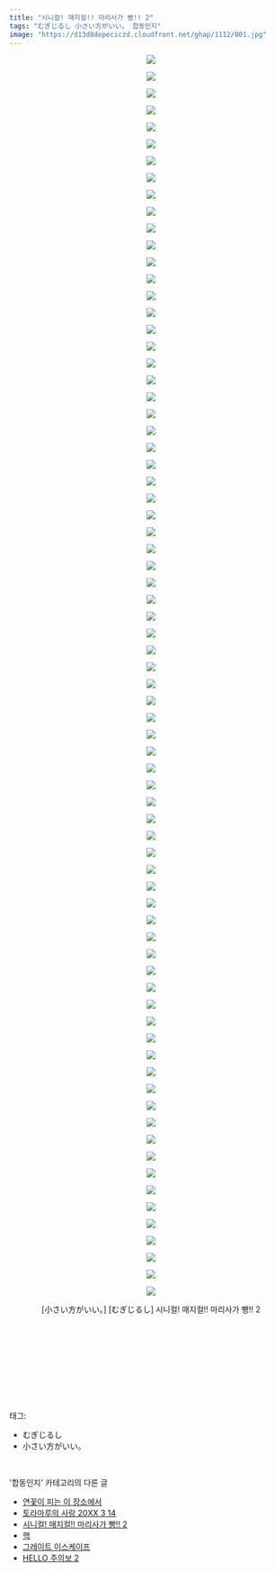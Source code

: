 ```yaml
---
title: "시니컬! 매지컬!! 마리사가 빵!! 2"
tags: "むぎじるし 小さい方がいい。 합동인지"
image: "https://d13d8depeciczd.cloudfront.net/ghap/1112/001.jpg"
---
```

<div class="article">
<p style="text-align: center; clear: none; float: none;"><img src="{{ site.imgserver12 }}/ghap/1112/001.jpg"/></p>
<p style="text-align: center; clear: none; float: none;"><img src="{{ site.imgserver12 }}/ghap/1112/002.jpg"/></p>
<p style="text-align: center; clear: none; float: none;"><img src="{{ site.imgserver12 }}/ghap/1112/003.jpg"/></p>
<p style="text-align: center; clear: none; float: none;"><img src="{{ site.imgserver12 }}/ghap/1112/004.jpg"/></p>
<p style="text-align: center; clear: none; float: none;"><img src="{{ site.imgserver12 }}/ghap/1112/005.jpg"/></p>
<p style="text-align: center; clear: none; float: none;"><img src="{{ site.imgserver12 }}/ghap/1112/006.jpg"/></p>
<p style="text-align: center; clear: none; float: none;"><img src="{{ site.imgserver12 }}/ghap/1112/007.jpg"/></p>
<p style="text-align: center; clear: none; float: none;"><img src="{{ site.imgserver12 }}/ghap/1112/008.jpg"/></p>
<p style="text-align: center; clear: none; float: none;"><img src="{{ site.imgserver12 }}/ghap/1112/009.jpg"/></p>
<p style="text-align: center; clear: none; float: none;"><img src="{{ site.imgserver12 }}/ghap/1112/010.jpg"/></p>
<p style="text-align: center; clear: none; float: none;"><img src="{{ site.imgserver12 }}/ghap/1112/011.jpg"/></p>
<p style="text-align: center; clear: none; float: none;"><img src="{{ site.imgserver12 }}/ghap/1112/012.jpg"/></p>
<p style="text-align: center; clear: none; float: none;"><img src="{{ site.imgserver12 }}/ghap/1112/013.jpg"/></p>
<p style="text-align: center; clear: none; float: none;"><img src="{{ site.imgserver12 }}/ghap/1112/014.jpg"/></p>
<p style="text-align: center; clear: none; float: none;"><img src="{{ site.imgserver12 }}/ghap/1112/015.jpg"/></p>
<p style="text-align: center; clear: none; float: none;"><img src="{{ site.imgserver12 }}/ghap/1112/016.jpg"/></p>
<p style="text-align: center; clear: none; float: none;"><img src="{{ site.imgserver12 }}/ghap/1112/017.jpg"/></p>
<p style="text-align: center; clear: none; float: none;"><img src="{{ site.imgserver12 }}/ghap/1112/018.jpg"/></p>
<p style="text-align: center; clear: none; float: none;"><img src="{{ site.imgserver12 }}/ghap/1112/019.jpg"/></p>
<p style="text-align: center; clear: none; float: none;"><img src="{{ site.imgserver12 }}/ghap/1112/020.jpg"/></p>
<p style="text-align: center; clear: none; float: none;"><img src="{{ site.imgserver12 }}/ghap/1112/021.jpg"/></p>
<p style="text-align: center; clear: none; float: none;"><img src="{{ site.imgserver12 }}/ghap/1112/022.jpg"/></p>
<p style="text-align: center; clear: none; float: none;"><img src="{{ site.imgserver12 }}/ghap/1112/023.jpg"/></p>
<p style="text-align: center; clear: none; float: none;"><img src="{{ site.imgserver12 }}/ghap/1112/024.jpg"/></p>
<p style="text-align: center; clear: none; float: none;"><img src="{{ site.imgserver12 }}/ghap/1112/025.jpg"/></p>
<p style="text-align: center; clear: none; float: none;"><img src="{{ site.imgserver12 }}/ghap/1112/026.jpg"/></p>
<p style="text-align: center; clear: none; float: none;"><img src="{{ site.imgserver12 }}/ghap/1112/027.jpg"/></p>
<p style="text-align: center; clear: none; float: none;"><img src="{{ site.imgserver12 }}/ghap/1112/028.jpg"/></p>
<p style="text-align: center; clear: none; float: none;"><img src="{{ site.imgserver12 }}/ghap/1112/029.jpg"/></p>
<p style="text-align: center; clear: none; float: none;"><img src="{{ site.imgserver12 }}/ghap/1112/030.jpg"/></p>
<p style="text-align: center; clear: none; float: none;"><img src="{{ site.imgserver12 }}/ghap/1112/031.jpg"/></p>
<p style="text-align: center; clear: none; float: none;"><img src="{{ site.imgserver12 }}/ghap/1112/032.jpg"/></p>
<p style="text-align: center; clear: none; float: none;"><img src="{{ site.imgserver12 }}/ghap/1112/033.jpg"/></p>
<p style="text-align: center; clear: none; float: none;"><img src="{{ site.imgserver12 }}/ghap/1112/034.jpg"/></p>
<p style="text-align: center; clear: none; float: none;"><img src="{{ site.imgserver12 }}/ghap/1112/035.jpg"/></p>
<p style="text-align: center; clear: none; float: none;"><img src="{{ site.imgserver12 }}/ghap/1112/036.jpg"/></p>
<p style="text-align: center; clear: none; float: none;"><img src="{{ site.imgserver12 }}/ghap/1112/037.jpg"/></p>
<p style="text-align: center; clear: none; float: none;"><img src="{{ site.imgserver12 }}/ghap/1112/038.jpg"/></p>
<p style="text-align: center; clear: none; float: none;"><img src="{{ site.imgserver12 }}/ghap/1112/039.jpg"/></p>
<p style="text-align: center; clear: none; float: none;"><img src="{{ site.imgserver12 }}/ghap/1112/040.jpg"/></p>
<p style="text-align: center; clear: none; float: none;"><img src="{{ site.imgserver12 }}/ghap/1112/041.jpg"/></p>
<p style="text-align: center; clear: none; float: none;"><img src="{{ site.imgserver12 }}/ghap/1112/042.jpg"/></p>
<p style="text-align: center; clear: none; float: none;"><img src="{{ site.imgserver12 }}/ghap/1112/043.jpg"/></p>
<p style="text-align: center; clear: none; float: none;"><img src="{{ site.imgserver12 }}/ghap/1112/044.jpg"/></p>
<p style="text-align: center; clear: none; float: none;"><img src="{{ site.imgserver12 }}/ghap/1112/045.jpg"/></p>
<p style="text-align: center; clear: none; float: none;"><img src="{{ site.imgserver12 }}/ghap/1112/046.jpg"/></p>
<p style="text-align: center; clear: none; float: none;"><img src="{{ site.imgserver12 }}/ghap/1112/047.jpg"/></p>
<p style="text-align: center; clear: none; float: none;"><img src="{{ site.imgserver12 }}/ghap/1112/048.jpg"/></p>
<p style="text-align: center; clear: none; float: none;"><img src="{{ site.imgserver12 }}/ghap/1112/049.jpg"/></p>
<p style="text-align: center; clear: none; float: none;"><img src="{{ site.imgserver12 }}/ghap/1112/050.jpg"/></p>
<p style="text-align: center; clear: none; float: none;"><img src="{{ site.imgserver12 }}/ghap/1112/051.jpg"/></p>
<p style="text-align: center; clear: none; float: none;"><img src="{{ site.imgserver12 }}/ghap/1112/052.jpg"/></p>
<p style="text-align: center; clear: none; float: none;"><img src="{{ site.imgserver12 }}/ghap/1112/053.jpg"/></p>
<p style="text-align: center; clear: none; float: none;"><img src="{{ site.imgserver12 }}/ghap/1112/054.jpg"/></p>
<p style="text-align: center; clear: none; float: none;"><img src="{{ site.imgserver12 }}/ghap/1112/055.jpg"/></p>
<p style="text-align: center; clear: none; float: none;"><img src="{{ site.imgserver12 }}/ghap/1112/056.jpg"/></p>
<p style="text-align: center; clear: none; float: none;"><img src="{{ site.imgserver12 }}/ghap/1112/057.jpg"/></p>
<p style="text-align: center; clear: none; float: none;"><img src="{{ site.imgserver12 }}/ghap/1112/058.jpg"/></p>
<p style="text-align: center; clear: none; float: none;"><img src="{{ site.imgserver12 }}/ghap/1112/059.jpg"/></p>
<p style="text-align: center; clear: none; float: none;"><img src="{{ site.imgserver12 }}/ghap/1112/060.jpg"/></p>
<p style="text-align: center; clear: none; float: none;"><img src="{{ site.imgserver12 }}/ghap/1112/061.jpg"/></p>
<p style="text-align: center; clear: none; float: none;"><img src="{{ site.imgserver12 }}/ghap/1112/062.jpg"/></p>
<p style="text-align: center; clear: none; float: none;"><img src="{{ site.imgserver12 }}/ghap/1112/063.jpg"/></p>
<p style="text-align: center; clear: none; float: none;"><img src="{{ site.imgserver12 }}/ghap/1112/064.jpg"/></p>
<p style="text-align: center; clear: none; float: none;"><img src="{{ site.imgserver12 }}/ghap/1112/065.jpg"/></p>
<p style="text-align: center; clear: none; float: none;"><img src="{{ site.imgserver12 }}/ghap/1112/066.jpg"/></p>
<p style="text-align: center; clear: none; float: none;"><img src="{{ site.imgserver12 }}/ghap/1112/067.jpg"/></p>
<p style="text-align: center; clear: none; float: none;"><img src="{{ site.imgserver12 }}/ghap/1112/068.jpg"/></p>
<p style="text-align: center; clear: none; float: none;"><img src="{{ site.imgserver12 }}/ghap/1112/069.jpg"/></p>
<p style="text-align: center; clear: none; float: none;"><img src="{{ site.imgserver12 }}/ghap/1112/070.jpg"/></p>
<p style="text-align: center; clear: none; float: none;"><img src="{{ site.imgserver12 }}/ghap/1112/071.jpg"/></p>
<p style="text-align: center; clear: none; float: none;"><img src="{{ site.imgserver12 }}/ghap/1112/072.jpg"/></p>
<p style="text-align: center; clear: none; float: none;"><img src="{{ site.imgserver12 }}/ghap/1112/073.jpg"/></p>
<p style="text-align: center; clear: none; float: none;"><img src="{{ site.imgserver12 }}/ghap/1112/074.jpg"/></p>
<p style="text-align: center; clear: none; float: none;">[小さい方がいい。] [むぎじるし] 시니컬! 매지컬!! 마리사가 빵!! 2</p>
<p style="text-align: center; clear: none; float: none;"><br/></p>
<p style="text-align: center; clear: none; float: none;"><br/></p>
<p style="text-align: center; clear: none; float: none;"><br/></p>
<p><br/></p>
</div><br/>
<div class="tagTrail">
<p>태그: </p>
<ul>
<li>むぎじるし</li>
<li>小さい方がいい。</li>
</ul>
</div><br/>
<div class="another">
<p>'합동인지' 카테고리의 다른 글</p>
<ul>
<li><a href="/ghap_1274">연꽃이 피는 이 장소에서</a></li>
<li><a href="/ghap_1254">토라마루의 사랑 20XX 3 14</a></li>
<li><a href="/ghap_1112">시니컬! 매지컬!! 마리사가 빵!! 2</a></li>
<li><a href="/ghap_1053">핵</a></li>
<li><a href="/ghap_1036">그레이트 이스케이프</a></li>
<li><a href="/ghap_996">HELLO 주의보 2</a></li>
</ul>
</div><br/>
<div class="cb_module cb_fluid">
<div class="cb_wrt cb_profile">
</div><!-- commentList close -->
</div><br/>
